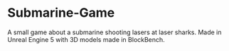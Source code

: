 # Submarine-Game
A small game about a submarine shooting lasers at laser sharks. Made in Unreal Engine 5 with 3D models made in BlockBench.
